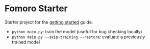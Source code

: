 Fomoro Starter
===

Starter project for the [getting started](https://fomoro.gitbooks.io/guide/content/getting_started.html) guide.

- `python main.py`: train the model (useful for bug checking locally)
- `python main.py --skip-training --restore`: evaluate a previously trained model
